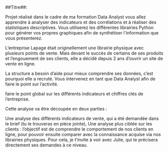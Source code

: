 ##Titre##:

Projet réalisé dans le cadre de ma formation Data Analyst 
vous allez apprendre à analyser des indicateurs et des corrélations 
et à réaliser des statistiques descriptives. Vous utiliserez les différentes librairies 
Python pour générer vos propres graphiques afin de synthétiser l'information que vous présenterez.

L’entreprise Lapage était originellement une librairie physique avec plusieurs points de vente. 
Mais devant le succès de certains de ses produits et l’engouement de ses clients, elle a décidé depuis 2 ans d’ouvrir un site de vente en ligne. 

La structure a besoin d’aide pour mieux comprendre ses données, c’est pourquoi elle a recruté. 
Vous intervenez en tant que Data Analyst afin de faire le point sur l’activité. 

faire le point global sur les différents indicateurs et chiffres clés de l’entreprise. 

Cette analyse va être découpée en deux parties :

Une analyse des différents indicateurs de vente, qui a été demandée dans le brief (tu le trouveras en pièce jointe),
Une analyse plus ciblée sur les clients : 
l’objectif est de comprendre le comportement de nos clients en ligne, 
pour pouvoir ensuite comparer avec la connaissance acquise via nos librairies physiques. 
Pour cela, je t’invite à voir avec Julie, qui te précisera directement ses demandes à ce niveau.

